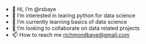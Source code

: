 - 👋 Hi, I’m @rsbaye
- 👀 I’m interested in learing python for data science
- 🌱 I’m currently learning basics of data science
- 💞️ I’m looking to collaborate on data related projects
- 📫 How to reach me richmondbaye@gmail.com

<!---
rsbaye/rsbaye is a ✨ special ✨ repository because its `README.md` (this file) appears on your GitHub profile.
You can click the Preview link to take a look at your changes.
--->
